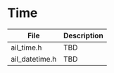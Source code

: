 # Time

| File           | Description |
| -------------- | ----------- |
| ail_time.h     | TBD         |
| ail_datetime.h | TBD         |
